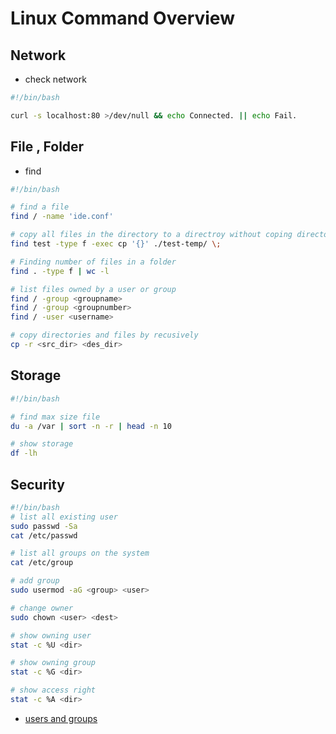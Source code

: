 # Linux Command Overview

## Network

* check network

```bash
#!/bin/bash

curl -s localhost:80 >/dev/null && echo Connected. || echo Fail.
```

## File , Folder

* find

```bash
#!/bin/bash

# find a file
find / -name 'ide.conf'

# copy all files in the directory to a directroy without coping directory structure s
find test -type f -exec cp '{}' ./test-temp/ \;

# Finding number of files in a folder
find . -type f | wc -l

# list files owned by a user or group 
find / -group <groupname>
find / -group <groupnumber>
find / -user <username>

# copy directories and files by recusively
cp -r <src_dir> <des_dir>

```

## Storage

```bash
#!/bin/bash

# find max size file
du -a /var | sort -n -r | head -n 10

# show storage
df -lh
```

## Security

```bash
#!/bin/bash
# list all existing user
sudo passwd -Sa
cat /etc/passwd

# list all groups on the system
cat /etc/group

# add group
sudo usermod -aG <group> <user>

# change owner
sudo chown <user> <dest>

# show owning user
stat -c %U <dir>

# show owning group
stat -c %G <dir>

# show access right
stat -c %A <dir>
```

* [users and groups](https://wiki.archlinux.org/index.php/users_and_groups)